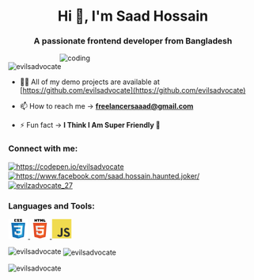<h1 align="center">Hi 👋, I'm Saad Hossain</h1>
<h3 align="center">A passionate frontend developer from Bangladesh</h3>

<img align="right" alt="coding" width="400"  src="https://thumbs.gfycat.com/DevotedAchingAnhinga-max-1mb.gif">

<p align="left"> <img src="https://komarev.com/ghpvc/?username=evilsadvocate&label=Profile%20views&color=0e75b6&style=flat" alt="evilsadvocate" /> </p>

- 👨‍💻 All of my demo projects are available at [https://github.com/evilsadvocate](https://github.com/evilsadvocate)

- 📫 How to reach me -> **freelancersaaad@gmail.com**

- ⚡ Fun fact -> **I Think I Am Super Friendly 🤗**

<h3 align="left">Connect with me:</h3>
<p align="left">
<a href="https://codepen.io/evilsadvocate" target="blank"><img align="center" src="https://raw.githubusercontent.com/rahuldkjain/github-profile-readme-generator/master/src/images/icons/Social/codepen.svg" alt="https://codepen.io/evilsadvocate" height="30" width="40" /></a>
<a href="https://www.facebook.com/saad.hossain.haunted.joker/" target="blank"><img align="center" src="https://raw.githubusercontent.com/rahuldkjain/github-profile-readme-generator/master/src/images/icons/Social/facebook.svg" alt="https://www.facebook.com/saad.hossain.haunted.joker/" height="30" width="40" /></a>
<a href="https://instagram.com/evilzadvocate_27" target="blank"><img align="center" src="https://raw.githubusercontent.com/rahuldkjain/github-profile-readme-generator/master/src/images/icons/Social/instagram.svg" alt="evilzadvocate_27" height="30" width="40" /></a>
</p>

<h3 align="left">Languages and Tools:</h3>
<p align="left"> <a href="https://www.w3schools.com/css/" target="_blank" rel="noreferrer"> <img src="https://raw.githubusercontent.com/devicons/devicon/master/icons/css3/css3-original-wordmark.svg" alt="css3" width="40" height="40"/> </a> <a href="https://www.w3.org/html/" target="_blank" rel="noreferrer"> <img src="https://raw.githubusercontent.com/devicons/devicon/master/icons/html5/html5-original-wordmark.svg" alt="html5" width="40" height="40"/> </a> <a href="https://developer.mozilla.org/en-US/docs/Web/JavaScript" target="_blank" rel="noreferrer"> <img src="https://raw.githubusercontent.com/devicons/devicon/master/icons/javascript/javascript-original.svg" alt="javascript" width="40" height="40"/> </a> </p>

<p><img align="left" src="https://github-readme-stats.vercel.app/api/top-langs?username=evilsadvocate&show_icons=true&locale=en&layout=compact" alt="evilsadvocate" /></p>

<p>&nbsp;<img align="center" src="https://github-readme-stats.vercel.app/api?username=evilsadvocate&show_icons=true&locale=en" alt="evilsadvocate" /></p>

<p><img align="center" src="https://github-readme-streak-stats.herokuapp.com/?user=evilsadvocate&" alt="evilsadvocate" /></p>
